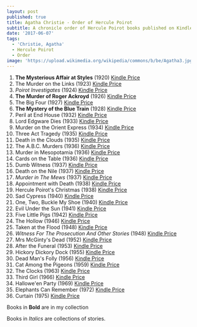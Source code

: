 ```yaml
---
layout: post
published: true
title: Agatha Christie - Order of Hercule Poirot
subtitle: A chronicle order of Hercule Poirot books published on Kindle
date: '2017-06-07'
tags:
  - 'Christie, Agatha'
  - Hercule Poirot
  - Order
image: 'https://upload.wikimedia.org/wikipedia/commons/b/be/Agatha3.jpg'
---
```


1. **The Mysterious Affair at Styles** (1920) [Kindle Price](http://amzn.to/2seA6fs)
1. The Murder on the Links (1923) [Kindle Price](http://amzn.to/2qGvJro)
1. *Poirot Investigates* (1924) [Kindle Price](http://amzn.to/2rbPZot)
1. **The Murder of Roger Ackroyd** (1926) [Kindle Price](http://amzn.to/2rbvsQG)
1. The Big Four	(1927) [Kindle Price](http://amzn.to/2rl0Ric)
1. **The Mystery of the Blue Train** (1928) [Kindle Price](http://amzn.to/2sn7q34)
1. Peril at End House (1932) [Kindle Price](http://amzn.to/2qG8VrU)
1. Lord Edgware Dies (1933) [Kindle Price](http://amzn.to/2qG2qoI)
1. Murder on the Orient Express (1934) [Kindle Price](http://amzn.to/2rkxT1I)
1. Three Act Tragedy (1935) [Kindle Price](http://amzn.to/2qGkOxR)
1. Death in the Clouds (1935) [Kindle Price](http://amzn.to/2sn7fEK)
1. The A.B.C. Murders (1936) [Kindle Price](http://amzn.to/2sekrfO)
1. Murder in Mesopotamia (1936) [Kindle Price](http://amzn.to/2qATzcL)
1. Cards on the Table (1936) [Kindle Price](http://amzn.to/2snbwYN)
1. Dumb Witness	(1937) [Kindle Price](http://amzn.to/2qGaQMW)
1. Death on the Nile (1937) [Kindle Price](http://amzn.to/2rkBgpB)
1. *Murder in The Mews* (1937) [Kindle Price](http://amzn.to/2rbPZot)
1. Appointment with Death (1938) [Kindle Price](http://amzn.to/2sefYKa)
1. Hercule Poirot's Christmas (1938) [Kindle Price](http://amzn.to/2qAJX1L)
1. Sad Cypress (1940) [Kindle Price](http://amzn.to/2qALaWR)
1. One, Two, Buckle My Shoe (1940) [Kindle Price](http://amzn.to/2smW13e)
1. Evil Under the Sun (1941) [Kindle Price](http://amzn.to/2sn55F4)
1. Five Little Pigs (1942) [Kindle Price](http://amzn.to/2snrceu)
1. The Hollow (1946) [Kindle Price](http://amzn.to/2smPRjt)
1. Taken at the Flood (1948) [Kindle Price](http://amzn.to/2snim0p)
1. *Witness For The Prosecution And Other Stories* (1948) [Kindle Price](http://amzn.to/2snqA8R)
1. Mrs McGinty's Dead (1952) [Kindle Price](http://amzn.to/2sn3Shh)
1. After the Funeral (1953) [Kindle Price](http://amzn.to/2sn4d3x)
1. Hickory Dickory Dock	(1955) [Kindle Price](http://amzn.to/2rbuMuu)
1. Dead Man's Folly (1956) [Kindle Price](http://amzn.to/2sngjtu)
1. Cat Among the Pigeons (1959) [Kindle Price](http://amzn.to/2qB3GP6)
1. The Clocks (1963) [Kindle Price](http://amzn.to/2snmI81)
1. Third Girl (1966) [Kindle Price](http://amzn.to/2qB5ffL)
1. Hallowe'en Party (1969) [Kindle Price](http://amzn.to/2qASMbL)
1. Elephants Can Remember (1972) [Kindle Price](http://amzn.to/2rbAuMX)
1. Curtain (1975) [Kindle Price](http://amzn.to/2sePxE7)

Books in **Bold** are in my collection

Books in *Italics* are collections of stories.

